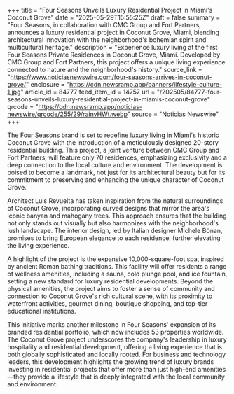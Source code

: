 +++
title = "Four Seasons Unveils Luxury Residential Project in Miami's Coconut Grove"
date = "2025-05-29T15:55:25Z"
draft = false
summary = "Four Seasons, in collaboration with CMC Group and Fort Partners, announces a luxury residential project in Coconut Grove, Miami, blending architectural innovation with the neighborhood's bohemian spirit and multicultural heritage."
description = "Experience luxury living at the first Four Seasons Private Residences in Coconut Grove, Miami. Developed by CMC Group and Fort Partners, this project offers a unique living experience connected to nature and the neighborhood's history."
source_link = "https://www.noticiasnewswire.com/four-seasons-arrives-in-coconut-grove/"
enclosure = "https://cdn.newsramp.app/banners/lifestyle-culture-1.jpg"
article_id = 84777
feed_item_id = 14757
url = "/202505/84777-four-seasons-unveils-luxury-residential-project-in-miamis-coconut-grove"
qrcode = "https://cdn.newsramp.app/noticias-newswire/qrcode/255/29/rainvHWt.webp"
source = "Noticias Newswire"
+++

<p>The Four Seasons brand is set to redefine luxury living in Miami's historic Coconut Grove with the introduction of a meticulously designed 20-story residential building. This project, a joint venture between CMC Group and Fort Partners, will feature only 70 residences, emphasizing exclusivity and a deep connection to the local culture and environment. The development is poised to become a landmark, not just for its architectural beauty but for its commitment to preserving and enhancing the unique character of Coconut Grove.</p><p>Architect Luis Revuelta has taken inspiration from the natural surroundings of Coconut Grove, incorporating curved designs that mirror the area's iconic banyan and mahogany trees. This approach ensures that the building not only stands out visually but also harmonizes with the neighborhood's lush landscape. The interior design, led by Italian designer Michele Bönan, promises to bring European elegance to each residence, further elevating the living experience.</p><p>A highlight of the project is the expansive 10,000-square-foot spa, inspired by ancient Roman bathing traditions. This facility will offer residents a range of wellness amenities, including a sauna, cold plunge pool, and ice fountain, setting a new standard for luxury residential developments. Beyond the physical amenities, the project aims to foster a sense of community and connection to Coconut Grove's rich cultural scene, with its proximity to waterfront activities, gourmet dining, boutique shopping, and top-tier educational institutions.</p><p>This initiative marks another milestone in Four Seasons' expansion of its branded residential portfolio, which now includes 53 properties worldwide. The Coconut Grove project underscores the company's leadership in luxury hospitality and residential development, offering a living experience that is both globally sophisticated and locally rooted. For business and technology leaders, this development highlights the growing trend of luxury brands investing in residential projects that offer more than just high-end amenities—they provide a lifestyle that is deeply integrated with the local community and environment.</p>